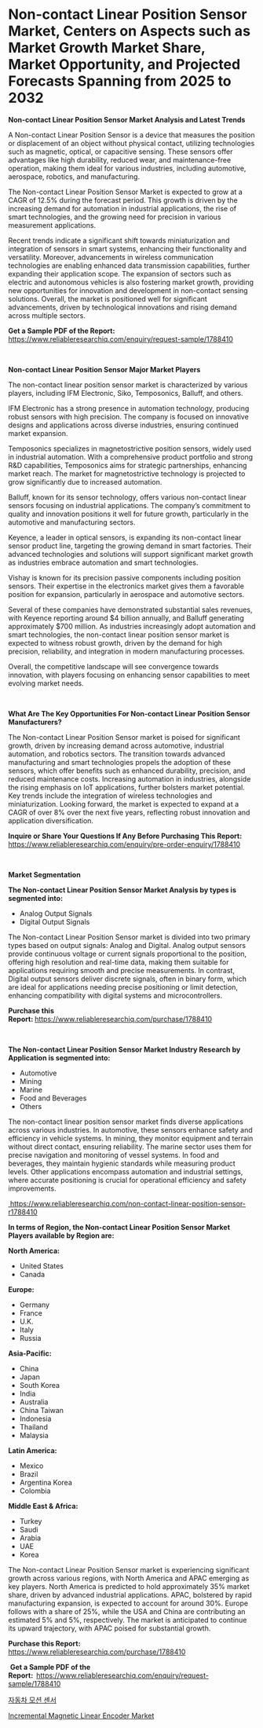 <p><h1>Non-contact Linear Position Sensor Market, Centers on Aspects such as Market Growth Market Share, Market Opportunity, and Projected Forecasts Spanning from 2025 to 2032</h1></p><p><strong>Non-contact Linear Position Sensor Market Analysis and Latest Trends</strong></p>
<p><p>A Non-contact Linear Position Sensor is a device that measures the position or displacement of an object without physical contact, utilizing technologies such as magnetic, optical, or capacitive sensing. These sensors offer advantages like high durability, reduced wear, and maintenance-free operation, making them ideal for various industries, including automotive, aerospace, robotics, and manufacturing.</p><p>The Non-contact Linear Position Sensor Market is expected to grow at a CAGR of 12.5% during the forecast period. This growth is driven by the increasing demand for automation in industrial applications, the rise of smart technologies, and the growing need for precision in various measurement applications. </p><p>Recent trends indicate a significant shift towards miniaturization and integration of sensors in smart systems, enhancing their functionality and versatility. Moreover, advancements in wireless communication technologies are enabling enhanced data transmission capabilities, further expanding their application scope. The expansion of sectors such as electric and autonomous vehicles is also fostering market growth, providing new opportunities for innovation and development in non-contact sensing solutions. Overall, the market is positioned well for significant advancements, driven by technological innovations and rising demand across multiple sectors.</p></p>
<p><strong>Get a Sample PDF of the Report:&nbsp;</strong> <a href="https://www.reliableresearchiq.com/enquiry/request-sample/1788410?utm_campaign=99&utm_medium=2&utm_source=Github&utm_content=ia&utm_term=13022025&utm_id=non-contact-linear-position-sensor">https://www.reliableresearchiq.com/enquiry/request-sample/1788410</a></p>
<p>&nbsp;</p>
<p><strong>Non-contact Linear Position Sensor Major Market Players</strong></p>
<p><p>The non-contact linear position sensor market is characterized by various players, including IFM Electronic, Siko, Temposonics, Balluff, and others. </p><p>IFM Electronic has a strong presence in automation technology, producing robust sensors with high precision. The company is focused on innovative designs and applications across diverse industries, ensuring continued market expansion.</p><p>Temposonics specializes in magnetostrictive position sensors, widely used in industrial automation. With a comprehensive product portfolio and strong R&D capabilities, Temposonics aims for strategic partnerships, enhancing market reach. The market for magnetostrictive technology is projected to grow significantly due to increased automation.</p><p>Balluff, known for its sensor technology, offers various non-contact linear sensors focusing on industrial applications. The company’s commitment to quality and innovation positions it well for future growth, particularly in the automotive and manufacturing sectors.</p><p>Keyence, a leader in optical sensors, is expanding its non-contact linear sensor product line, targeting the growing demand in smart factories. Their advanced technologies and solutions will support significant market growth as industries embrace automation and smart technologies.</p><p>Vishay is known for its precision passive components including position sensors. Their expertise in the electronics market gives them a favorable position for expansion, particularly in aerospace and automotive sectors.</p><p>Several of these companies have demonstrated substantial sales revenues, with Keyence reporting around $4 billion annually, and Balluff generating approximately $700 million. As industries increasingly adopt automation and smart technologies, the non-contact linear position sensor market is expected to witness robust growth, driven by the demand for high precision, reliability, and integration in modern manufacturing processes. </p><p>Overall, the competitive landscape will see convergence towards innovation, with players focusing on enhancing sensor capabilities to meet evolving market needs.</p></p>
<p>&nbsp;</p>
<p><strong>What Are The Key Opportunities For Non-contact Linear Position Sensor Manufacturers?</strong></p>
<p><p>The Non-contact Linear Position Sensor market is poised for significant growth, driven by increasing demand across automotive, industrial automation, and robotics sectors. The transition towards advanced manufacturing and smart technologies propels the adoption of these sensors, which offer benefits such as enhanced durability, precision, and reduced maintenance costs. Increasing automation in industries, alongside the rising emphasis on IoT applications, further bolsters market potential. Key trends include the integration of wireless technologies and miniaturization. Looking forward, the market is expected to expand at a CAGR of over 8% over the next five years, reflecting robust innovation and application diversification.</p></p>
<p><strong>Inquire or Share Your Questions If Any Before Purchasing This Report:</strong> <a href="https://www.reliableresearchiq.com/enquiry/pre-order-enquiry/1788410?utm_campaign=99&utm_medium=2&utm_source=Github&utm_content=ia&utm_term=13022025&utm_id=non-contact-linear-position-sensor">https://www.reliableresearchiq.com/enquiry/pre-order-enquiry/1788410</a></p>
<p>&nbsp;</p>
<p><strong>Market Segmentation</strong></p>
<p><strong>The Non-contact Linear Position Sensor Market Analysis by types is segmented into:</strong></p>
<p><ul><li>Analog Output Signals</li><li>Digital Output Signals</li></ul></p>
<p><p>The Non-contact Linear Position Sensor market is divided into two primary types based on output signals: Analog and Digital. Analog output sensors provide continuous voltage or current signals proportional to the position, offering high resolution and real-time data, making them suitable for applications requiring smooth and precise measurements. In contrast, Digital output sensors deliver discrete signals, often in binary form, which are ideal for applications needing precise positioning or limit detection, enhancing compatibility with digital systems and microcontrollers.</p></p>
<p><strong>Purchase this Report:&nbsp;</strong><a href="https://www.reliableresearchiq.com/purchase/1788410?utm_campaign=99&utm_medium=2&utm_source=Github&utm_content=ia&utm_term=13022025&utm_id=non-contact-linear-position-sensor">https://www.reliableresearchiq.com/purchase/1788410</a></p>
<p>&nbsp;</p>
<p><strong>The Non-contact Linear Position Sensor Market Industry Research by Application is segmented into:</strong></p>
<p><ul><li>Automotive</li><li>Mining</li><li>Marine</li><li>Food and Beverages</li><li>Others</li></ul></p>
<p><p>The non-contact linear position sensor market finds diverse applications across various industries. In automotive, these sensors enhance safety and efficiency in vehicle systems. In mining, they monitor equipment and terrain without direct contact, ensuring reliability. The marine sector uses them for precise navigation and monitoring of vessel systems. In food and beverages, they maintain hygienic standards while measuring product levels. Other applications encompass automation and industrial settings, where accurate positioning is crucial for operational efficiency and safety improvements.</p></p>
<p><a href="https://www.reliableresearchiq.com/non-contact-linear-position-sensor-r1788410?utm_campaign=99&utm_medium=2&utm_source=Github&utm_content=ia&utm_term=13022025&utm_id=non-contact-linear-position-sensor">&nbsp;https://www.reliableresearchiq.com/non-contact-linear-position-sensor-r1788410</a></p>
<p><strong>In terms of Region, the Non-contact Linear Position Sensor Market Players available by Region are:</strong></p>
<p>
    <p> <strong> North America: </strong>
        <ul>
            <li>United States</li>
            <li>Canada</li>
        </ul>
        </p> 
    <p> <strong> Europe: </strong>
        <ul>
            <li>Germany</li>
            <li>France</li>
            <li>U.K.</li>
            <li>Italy</li>
            <li>Russia</li>
        </ul>
        </p> 
    <p> <strong> Asia-Pacific: </strong>
        <ul>
            <li>China</li>
            <li>Japan</li>
            <li>South Korea</li>
            <li>India</li>
            <li>Australia</li>
            <li>China Taiwan</li>
            <li>Indonesia</li>
            <li>Thailand</li>
            <li>Malaysia</li>
        </ul>
        </p> 
    <p> <strong> Latin America: </strong>
        <ul>
            <li>Mexico</li>
            <li>Brazil</li>
            <li>Argentina Korea</li>
            <li>Colombia</li>
        </ul>
        </p> 
    <p> <strong> Middle East & Africa: </strong>
        <ul>
            <li>Turkey</li>
            <li>Saudi</li>
            <li>Arabia</li>
            <li>UAE</li>
            <li>Korea</li>
        </ul>
    </p>
    </p>
<p><p>The Non-contact Linear Position Sensor market is experiencing significant growth across various regions, with North America and APAC emerging as key players. North America is predicted to hold approximately 35% market share, driven by advanced industrial applications. APAC, bolstered by rapid manufacturing expansion, is expected to account for around 30%. Europe follows with a share of 25%, while the USA and China are contributing an estimated 5% and 5%, respectively. The market is anticipated to continue its upward trajectory, with APAC poised for substantial growth.</p></p>
<p><strong>Purchase this Report: </strong><a href="https://www.reliableresearchiq.com/purchase/1788410?utm_campaign=99&utm_medium=2&utm_source=Github&utm_content=ia&utm_term=13022025&utm_id=non-contact-linear-position-sensor">https://www.reliableresearchiq.com/purchase/1788410</a></p>
<p>&nbsp;<strong>Get a Sample PDF of the Report:&nbsp;&nbsp;</strong><a href="https://www.reliableresearchiq.com/enquiry/request-sample/1788410?utm_campaign=99&utm_medium=2&utm_source=Github&utm_content=ia&utm_term=13022025&utm_id=non-contact-linear-position-sensor">https://www.reliableresearchiq.com/enquiry/request-sample/1788410</a></p>
<p><strong></strong></p>
<p><p><a href="https://github.com/sougarounis/Market-Research-Report-List-7/blob/main/746571936840.md?utm_campaign=99&utm_medium=2&utm_source=Github&utm_content=ia&utm_term=13022025&utm_id=non-contact-linear-position-sensor">자동차 모션 센서</a></p><p><a href="https://github.com/kryshaprilbb/Market-Research-Report-List-1/blob/main/incremental-magnetic-linear-encoder-market.md?utm_campaign=99&utm_medium=2&utm_source=Github&utm_content=ia&utm_term=13022025&utm_id=non-contact-linear-position-sensor">Incremental Magnetic Linear Encoder Market</a></p></p>